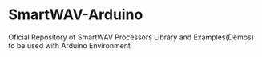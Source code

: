 # SmartWAV-Arduino
Oficial Repository of SmartWAV Processors Library and Examples(Demos) to be used with Arduino Environment
